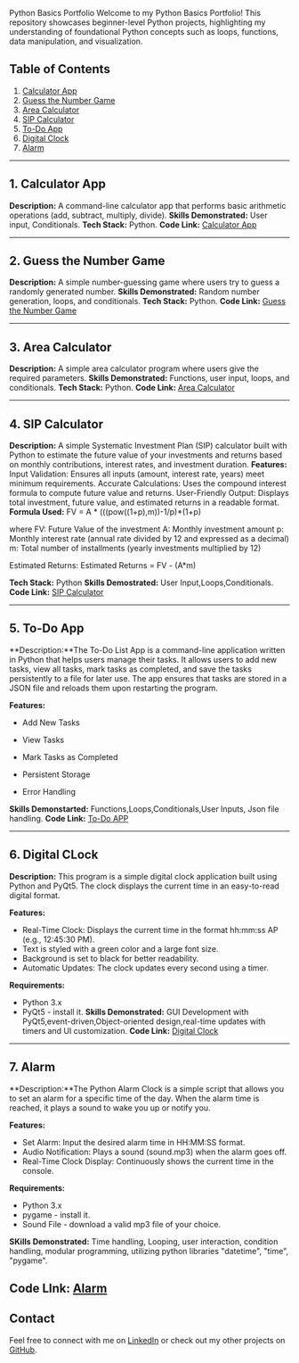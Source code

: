 Python Basics Portfolio
Welcome to my Python Basics Portfolio! This repository showcases beginner-level Python projects, highlighting my understanding of foundational Python concepts such as loops, functions, data manipulation, and visualization.

## Table of Contents
1. [Calculator App](calculator)
2. [Guess the Number Game](guess_the_number)
3. [Area Calculator](area_calculator)
4. [SIP Calculator](sip_calculator)
5. [To-Do App](todo_app)
6. [Digital Clock](digital_clock)
7. [Alarm](alarm)
---

## 1. Calculator App
**Description:** A command-line calculator app that performs basic arithmetic operations (add, subtract, multiply, divide).
**Skills Demonstrated:** User input, Conditionals.
**Tech Stack:** Python.
**Code Link:** [Calculator App](calculator/README.md)

---

## 2. Guess the Number Game
**Description:** A simple number-guessing game where users try to guess a randomly generated number.
**Skills Demonstrated:** Random number generation, loops, and conditionals.
**Tech Stack:** Python.
**Code Link:** [Guess the Number Game](guess_the_number/README.md)

---

## 3. Area Calculator
**Description:** A simple area calculator program where users give the required parameters.
**Skills Demonstrated:** Functions, user input, loops, and conditionals.
**Tech Stack:** Python.
**Code Link:** [Area Calculator](area_calculator/README.md)

---

## 4. SIP Calculator
**Description:** A simple Systematic Investment Plan (SIP) calculator built with Python to estimate the future value of your investments and returns based on monthly contributions, interest rates, and investment duration.
**Features:** 
Input Validation: Ensures all inputs (amount, interest rate, years) meet minimum requirements.
Accurate Calculations: Uses the compound interest formula to compute future value and returns.
User-Friendly Output: Displays total investment, future value, and estimated returns in a readable format.
**Formula Used:**
FV = A * (((pow((1+p),m))-1/p)*(1+p)

where 
FV: Future Value of the investment
A: Monthly investment amount
p: Monthly interest rate (annual rate divided by 12 and expressed as a decimal)
m: Total number of installments (yearly investments multiplied by 12)


Estimated Returns:
	Estimated Returns = FV - (A*m)

**Tech Stack:** Python
**Skills Demostrated:** User Input,Loops,Conditionals.
**Code Link:** [SIP Calculator](sip_calculator/README.md)


---

## 5. To-Do App
**Description:**The To-Do List App is a command-line application written in Python that helps users manage their tasks. It allows users to add new tasks, view all tasks, mark tasks as completed, and save the tasks persistently to a file for later use. The app ensures that tasks are stored in a JSON file and reloads them upon restarting the program.

**Features:**

* Add New Tasks

* View Tasks

* Mark Tasks as Completed

* Persistent Storage

* Error Handling

**Skills Demonstarted:** Functions,Loops,Conditionals,User Inputs, Json file handling.
**Code Link:** [To-Do APP](todo_app/README.md)

---
## 6. Digital CLock

**Description:** This program is a simple digital clock application built using Python and PyQt5. The clock displays the current time in an easy-to-read digital format.

**Features:**
* Real-Time Clock: Displays the current time in the format hh:mm:ss AP (e.g., 12:45:30 PM).
* Text is styled with a green color and a large font size.
* Background is set to black for better readability.
* Automatic Updates: The clock updates every second using a timer.


**Requirements:**
* Python 3.x
* PyQt5 - install it.
**Skills Demonstrated:** GUI Development with PyQt5,event-driven,Object-oriented design,real-time updates with timers and UI customization.
**Code Link:** [Digital Clock](digital_clock/README.md)

---
## 7. Alarm 

**Description:**The Python Alarm Clock is a simple script that allows you to set an alarm for a specific time of the day. When the alarm time is reached, it plays a sound to wake you up or notify you.

**Features:**
* Set Alarm: Input the desired alarm time in HH:MM:SS format.
* Audio Notification: Plays a sound (sound.mp3) when the alarm goes off.
* Real-Time Clock Display: Continuously shows the current time in the console.

**Requirements:**
* Python 3.x
* pygame - install it.
* Sound File - download a valid mp3 file of your choice.
  
**SKills Demonstrated:** Time handling, Looping, user interaction, condition handling, modular programming, utilizing python libraries "datetime", "time", "pygame".
  
**Code LInk:** [Alarm](alarm/README.md)
---

## Contact
Feel free to connect with me on [LinkedIn](https://www.linkedin.com/in/eswar-pillalamarri/) or check out my other projects on [GitHub](https://github.com/Es-war29).

